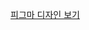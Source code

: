 [피그마 디자인 보기](https://www.figma.com/design/8iEcOj9bwPrkiPCsLIZP2O/%EB%9A%9C%EA%BF%8D%EC%9D%98-%ED%94%84%EB%A1%9C%EC%A0%9D%ED%8A%B8?t=1hU1zoTYMIOWUAi6-0)

